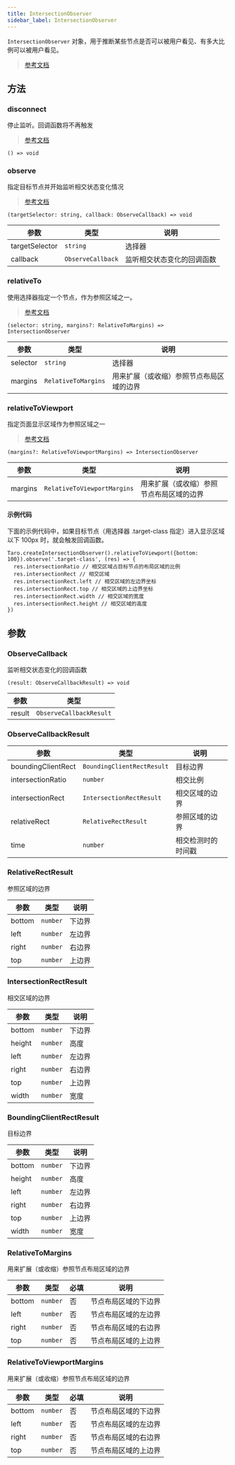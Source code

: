 ```yaml
---
title: IntersectionObserver
sidebar_label: IntersectionObserver
---
```


`IntersectionObserver` 对象，用于推断某些节点是否可以被用户看见、有多大比例可以被用户看见。

> [参考文档](https://developers.weixin.qq.com/miniprogram/dev/api/wxml/IntersectionObserver.html)

## 方法

### disconnect

停止监听。回调函数将不再触发

> [参考文档](https://developers.weixin.qq.com/miniprogram/dev/api/wxml/IntersectionObserver.disconnect.html)

```tsx
() => void
```

### observe

指定目标节点并开始监听相交状态变化情况

> [参考文档](https://developers.weixin.qq.com/miniprogram/dev/api/wxml/IntersectionObserver.observe.html)

```tsx
(targetSelector: string, callback: ObserveCallback) => void
```

<table>
  <thead>
    <tr>
      <th>参数</th>
      <th>类型</th>
      <th>说明</th>
    </tr>
  </thead>
  <tbody>
    <tr>
      <td>targetSelector</td>
      <td><code>string</code></td>
      <td>选择器</td>
    </tr>
    <tr>
      <td>callback</td>
      <td><code>ObserveCallback</code></td>
      <td>监听相交状态变化的回调函数</td>
    </tr>
  </tbody>
</table>

### relativeTo

使用选择器指定一个节点，作为参照区域之一。

> [参考文档](https://developers.weixin.qq.com/miniprogram/dev/api/wxml/IntersectionObserver.relativeTo.html)

```tsx
(selector: string, margins?: RelativeToMargins) => IntersectionObserver
```

<table>
  <thead>
    <tr>
      <th>参数</th>
      <th>类型</th>
      <th>说明</th>
    </tr>
  </thead>
  <tbody>
    <tr>
      <td>selector</td>
      <td><code>string</code></td>
      <td>选择器</td>
    </tr>
    <tr>
      <td>margins</td>
      <td><code>RelativeToMargins</code></td>
      <td>用来扩展（或收缩）参照节点布局区域的边界</td>
    </tr>
  </tbody>
</table>

### relativeToViewport

指定页面显示区域作为参照区域之一

> [参考文档](https://developers.weixin.qq.com/miniprogram/dev/api/wxml/IntersectionObserver.relativeToViewport.html)

```tsx
(margins?: RelativeToViewportMargins) => IntersectionObserver
```

<table>
  <thead>
    <tr>
      <th>参数</th>
      <th>类型</th>
      <th>说明</th>
    </tr>
  </thead>
  <tbody>
    <tr>
      <td>margins</td>
      <td><code>RelativeToViewportMargins</code></td>
      <td>用来扩展（或收缩）参照节点布局区域的边界</td>
    </tr>
  </tbody>
</table>

#### 示例代码

下面的示例代码中，如果目标节点（用选择器 .target-class 指定）进入显示区域以下 100px 时，就会触发回调函数。

```tsx
Taro.createIntersectionObserver().relativeToViewport({bottom: 100}).observe('.target-class', (res) => {
  res.intersectionRatio // 相交区域占目标节点的布局区域的比例
  res.intersectionRect // 相交区域
  res.intersectionRect.left // 相交区域的左边界坐标
  res.intersectionRect.top // 相交区域的上边界坐标
  res.intersectionRect.width // 相交区域的宽度
  res.intersectionRect.height // 相交区域的高度
})
```

## 参数

### ObserveCallback

监听相交状态变化的回调函数

```tsx
(result: ObserveCallbackResult) => void
```

<table>
  <thead>
    <tr>
      <th>参数</th>
      <th>类型</th>
    </tr>
  </thead>
  <tbody>
    <tr>
      <td>result</td>
      <td><code>ObserveCallbackResult</code></td>
    </tr>
  </tbody>
</table>

### ObserveCallbackResult

<table>
  <thead>
    <tr>
      <th>参数</th>
      <th>类型</th>
      <th>说明</th>
    </tr>
  </thead>
  <tbody>
    <tr>
      <td>boundingClientRect</td>
      <td><code>BoundingClientRectResult</code></td>
      <td>目标边界</td>
    </tr>
    <tr>
      <td>intersectionRatio</td>
      <td><code>number</code></td>
      <td>相交比例</td>
    </tr>
    <tr>
      <td>intersectionRect</td>
      <td><code>IntersectionRectResult</code></td>
      <td>相交区域的边界</td>
    </tr>
    <tr>
      <td>relativeRect</td>
      <td><code>RelativeRectResult</code></td>
      <td>参照区域的边界</td>
    </tr>
    <tr>
      <td>time</td>
      <td><code>number</code></td>
      <td>相交检测时的时间戳</td>
    </tr>
  </tbody>
</table>

### RelativeRectResult

参照区域的边界

<table>
  <thead>
    <tr>
      <th>参数</th>
      <th>类型</th>
      <th>说明</th>
    </tr>
  </thead>
  <tbody>
    <tr>
      <td>bottom</td>
      <td><code>number</code></td>
      <td>下边界</td>
    </tr>
    <tr>
      <td>left</td>
      <td><code>number</code></td>
      <td>左边界</td>
    </tr>
    <tr>
      <td>right</td>
      <td><code>number</code></td>
      <td>右边界</td>
    </tr>
    <tr>
      <td>top</td>
      <td><code>number</code></td>
      <td>上边界</td>
    </tr>
  </tbody>
</table>

### IntersectionRectResult

相交区域的边界

<table>
  <thead>
    <tr>
      <th>参数</th>
      <th>类型</th>
      <th>说明</th>
    </tr>
  </thead>
  <tbody>
    <tr>
      <td>bottom</td>
      <td><code>number</code></td>
      <td>下边界</td>
    </tr>
    <tr>
      <td>height</td>
      <td><code>number</code></td>
      <td>高度</td>
    </tr>
    <tr>
      <td>left</td>
      <td><code>number</code></td>
      <td>左边界</td>
    </tr>
    <tr>
      <td>right</td>
      <td><code>number</code></td>
      <td>右边界</td>
    </tr>
    <tr>
      <td>top</td>
      <td><code>number</code></td>
      <td>上边界</td>
    </tr>
    <tr>
      <td>width</td>
      <td><code>number</code></td>
      <td>宽度</td>
    </tr>
  </tbody>
</table>

### BoundingClientRectResult

目标边界

<table>
  <thead>
    <tr>
      <th>参数</th>
      <th>类型</th>
      <th>说明</th>
    </tr>
  </thead>
  <tbody>
    <tr>
      <td>bottom</td>
      <td><code>number</code></td>
      <td>下边界</td>
    </tr>
    <tr>
      <td>height</td>
      <td><code>number</code></td>
      <td>高度</td>
    </tr>
    <tr>
      <td>left</td>
      <td><code>number</code></td>
      <td>左边界</td>
    </tr>
    <tr>
      <td>right</td>
      <td><code>number</code></td>
      <td>右边界</td>
    </tr>
    <tr>
      <td>top</td>
      <td><code>number</code></td>
      <td>上边界</td>
    </tr>
    <tr>
      <td>width</td>
      <td><code>number</code></td>
      <td>宽度</td>
    </tr>
  </tbody>
</table>

### RelativeToMargins

用来扩展（或收缩）参照节点布局区域的边界

<table>
  <thead>
    <tr>
      <th>参数</th>
      <th>类型</th>
      <th style={{ textAlign: "center"}}>必填</th>
      <th>说明</th>
    </tr>
  </thead>
  <tbody>
    <tr>
      <td>bottom</td>
      <td><code>number</code></td>
      <td style={{ textAlign: "center"}}>否</td>
      <td>节点布局区域的下边界</td>
    </tr>
    <tr>
      <td>left</td>
      <td><code>number</code></td>
      <td style={{ textAlign: "center"}}>否</td>
      <td>节点布局区域的左边界</td>
    </tr>
    <tr>
      <td>right</td>
      <td><code>number</code></td>
      <td style={{ textAlign: "center"}}>否</td>
      <td>节点布局区域的右边界</td>
    </tr>
    <tr>
      <td>top</td>
      <td><code>number</code></td>
      <td style={{ textAlign: "center"}}>否</td>
      <td>节点布局区域的上边界</td>
    </tr>
  </tbody>
</table>

### RelativeToViewportMargins

用来扩展（或收缩）参照节点布局区域的边界

<table>
  <thead>
    <tr>
      <th>参数</th>
      <th>类型</th>
      <th style={{ textAlign: "center"}}>必填</th>
      <th>说明</th>
    </tr>
  </thead>
  <tbody>
    <tr>
      <td>bottom</td>
      <td><code>number</code></td>
      <td style={{ textAlign: "center"}}>否</td>
      <td>节点布局区域的下边界</td>
    </tr>
    <tr>
      <td>left</td>
      <td><code>number</code></td>
      <td style={{ textAlign: "center"}}>否</td>
      <td>节点布局区域的左边界</td>
    </tr>
    <tr>
      <td>right</td>
      <td><code>number</code></td>
      <td style={{ textAlign: "center"}}>否</td>
      <td>节点布局区域的右边界</td>
    </tr>
    <tr>
      <td>top</td>
      <td><code>number</code></td>
      <td style={{ textAlign: "center"}}>否</td>
      <td>节点布局区域的上边界</td>
    </tr>
  </tbody>
</table>
